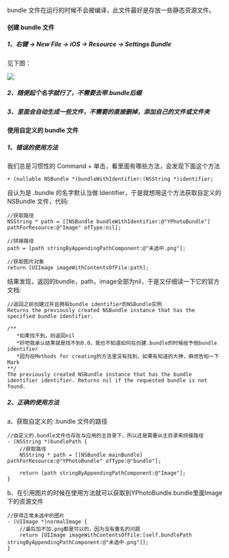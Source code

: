 bundle 文件在运行的时候不会被编译，此文件最好是存放一些静态资源文件。

#### 创建 bundle 文件

##### 1、右键 -> New File -> iOS -> Resource -> Settings Bundle
见下图：

![](https://huangzhifei.github.com/images/bundle.png)

##### 2、随便起个名字就行了，不需要去带.bundle后缀

##### 3、里面会自动生成一些文件，不需要的直接删掉，添加自己的文件或文件夹


#### 使用自定义的 bundle 文件

##### 1、错误的使用方法
我们总是习惯性的 Command + 单击，看里面有哪些方法，会发现下面这个方法

```
+ (nullable NSBundle *)bundleWithIdentifier:(NSString *)identifier;
```

自认为是 .bundle 的名字默认当做 Identifier，于是就想用这个方法获取自定义的 NSBundle 文件，代码:

```
//获取路径
NSString * path = [[NSBundle bundleWithIdentifier:@"YPhotoBundle"] pathForResource:@"Image" ofType:nil];

//拼接路径
path = [path stringByAppendingPathComponent:@"未选中.png"];

//获取图片对象
return [UIImage imageWithContentsOfFile:path];
```

结果发现，返回的bundle，path，image全部为nil，于是又仔细读一下它的官方文档:

```
//返回之前创建过并且拥有bundle identifier的NSBundle实例
Returns the previously created NSBundle instance that has the specified bundle identifier.

/**
   *如果找不到，则返回nil
   *好吧我承认结果就是找不到0.0，我也不知道如何在创建.bundle的时候给予他bundle identifier
   *因为在Methods for creating的方法里没有找到，如果有知道的大神，麻烦告知一下 Mark
**/
The previously created NSBundle instance that has the bundle identifier identifier. Returns nil if the requested bundle is not found.
```


##### 2、正确的使用方法

a、获取自定义的 .bundle 文件的路径

```
//自定义的.bundle文件也存在与应用的主目录下，所以还是需要从主目录来拼接路径
- (NSString *)bundlePath {
    //获取路径
    NSString * path = [[NSBundle mainBundle] pathForResource:@"YPhotoBundle" ofType:@"bundle"];

    return [path stringByAppendingPathComponent:@"Image"];
}
```

b、在引用图片的时候在使用方法就可以获取到YPhotoBundle.bundle里面Image下的资源文件

```
//获得正常未选中的图片
- (UIImage *)normalImage {
    //最后加不加.png都是可以的，因为没有重名的问题
    return [UIImage imageWithContentsOfFile:[self.bundlePath stringByAppendingPathComponent:@"未选中.png"]];
}
```


